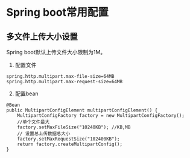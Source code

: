 # Spring boot常用配置
## 多文件上传大小设置
Spring boot默认上传文件大小限制为1M。
1. 配置文件
```
spring.http.multipart.max-file-size=64MB
spring.http.multipart.max-request-size=64MB
```
2. 配置bean
```
@Bean  
public MultipartConfigElement multipartConfigElement() {  
    MultipartConfigFactory factory = new MultipartConfigFactory();  
    //单个文件最大  
    factory.setMaxFileSize("10240KB"); //KB,MB  
    // 设置总上传数据总大小  
    factory.setMaxRequestSize("102400KB");  
    return factory.createMultipartConfig();  
}  
```
